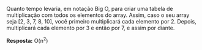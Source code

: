 Quanto tempo levaria, em notação Big O, para criar uma tabela de multiplicação com todos os elementos do array. Assim, caso o seu array seja [2, 3, 7, 8, 10], você primeiro multiplicará cada elemento por 2. Depois, multiplicará cada elemento por 3 e então por 7, e assim por diante.

**Resposta:** O(n<sup>2</sup>)